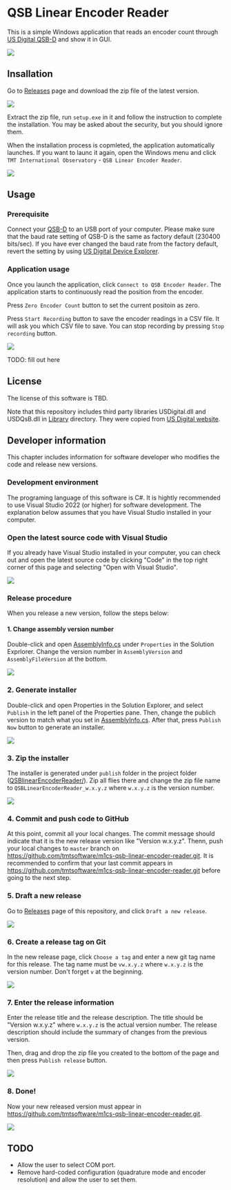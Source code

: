 # QSB Linear Encoder Reader

This is a simple Windows application that reads an encoder count through [US Digital QSB-D](https://www.usdigital.com/products/accessories/interfaces/usb/qsb/) and show it in GUI.

![](images/screenshot.png)

## Insallation

Go to [Releases](https://github.com/tmtsoftware/m1cs-qsb-linear-encoder-reader/releases) page and download the zip file of the latest version.

![](images/download_the_latest_version.png)

Extract the zip file, run `setup.exe` in it and follow the instruction to complete the installation. 
You may be asked about the security, but you should ignore them.

When the installation process is copmleted, the application automatically launches.
If you want to launc it again, open the Windows menu and click `TMT International Observatory` - `QSB Linear Encoder Reader`.

![](images/windows_menu.png)

## Usage

### Prerequisite

Connect your [QSB-D](https://www.usdigital.com/products/accessories/interfaces/usb/qsb/) to an USB port of your computer.
Please make sure that the baud rate setting of QSB-D is the same as factory default (230400 bits/sec).
If you have ever changed the baud rate from the factory default, revert the setting by using [US Digital Device Explorer](https://www.usdigital.com/support/resources/downloads/software/qsb-software/).

### Application usage

Once you launch the application, click `Connect to QSB Encoder Reader`. The application starts to continuously read the position from the encoder.

Press `Zero Encoder Count` button to set the current positoin as zero.

Press `Start Recording` button to save the encoder readings in a CSV file. It will ask you which CSV file to save. You can stop recording by pressing `Stop recording` button.

![](images/init_screen.png)

TODO: fill out here

## License

The license of this software is TBD.

Note that this repository includes third party libraries USDigital.dll and USDQsB.dll in [Library](QSBLinearEncoderReader/Library) directory.
They were copied from [US Digital website](https://www.usdigital.com/support/resources/downloads/software/qsb-software/).

## Developer information

This chapter includes information for software developer who modifies the code and release new versions.

### Development environment

The programing language of this software is C#. It is hightly recommended to use
Visual Studio 2022 (or higher) for software development. The explanation below assumes
that you have Visual Studio installed in your computer.

### Open the latest source code with Visual Studio

If you already have Visual Studio installed in your computer, you can check out and open
the latest source code by clicking "Code" in the top right corner of this page and selecting
"Open with Visual Studio".

![](images/open_with_visual_studio.png)

### Release procedure

When you release a new version, follow the steps below:

#### 1. Change assembly version number

Double-click and open [AssemblyInfo.cs](QSBLinearEncoderReader/Properties/AssemblyInfo.cs) under `Properties` in the Solution Exprlorer.
Change the version number in `AssemblyVersion` and `AssemblyFileVersion` at the bottom.

![](images/change_assembly_version.png)

### 2. Generate installer

Double-click and open Properties in the Solution Explorer, and select `Publish` in the left panel of the Properties pane.
Then, change the publich version to match what you set in [AssemblyInfo.cs](QSBLinearEncoderReader/Properties/AssemblyInfo.cs).
After that, press `Publish Now` button to generate an installer.

![](images/publish_pane.png)

### 3. Zip the installer

The installer is generated under `publish` folder in the project folder ([QSBlinearEncoderReader/](QSBLinearEncoderReader/)).
Zip all flies there and change the zip file name to `QSBLinearEncoderReader_w.x.y.z` where `w.x.y.z` is the version number.

![](images/publish_directory.png)

### 4. Commit and push code to GitHub

At this point, commit all your local changes. The commit message should indicate that it is the new release version like "Version w.x.y.z".
Thenn, push your local changes to `master` branch on https://github.com/tmtsoftware/m1cs-qsb-linear-encoder-reader.git.
It is recommended to confirm that your last commit appears in https://github.com/tmtsoftware/m1cs-qsb-linear-encoder-reader.git before going to the next step.

### 5. Draft a new release

Go to [Releases](https://github.com/tmtsoftware/m1cs-qsb-linear-encoder-reader/releases) page of this repository, and click `Draft a new release`.

![](images/github_releases_page.png)

### 6. Create a release tag on Git

In the new release page, click `Choose a tag` and enter a new git tag name for this release.
The tag name must be `vw.x.y.z` where `w.x.y.z` is the version number. Don't forget `v` at the beginning.

![](images/new_tag.png)

### 7. Enter the release information

Enter the release title and the release description. The title should be "Version w.x.y.z" where `w.x.y.z` is the actual version number.
The release description should include the summary of changes from the previous version.

Then, drag and drop the zip file you created to the bottom of the page and then press `Publish release` button.

![](images/new_release_on_github.png)

### 8. Done!

Now your new released version must appear in https://github.com/tmtsoftware/m1cs-qsb-linear-encoder-reader.git.

![](images/released_version_on_github.png)

## TODO

 * Allow the user to select COM port.
 * Remove hard-coded configuration (quadrature mode and encoder resolution) and allow the user to set them.
